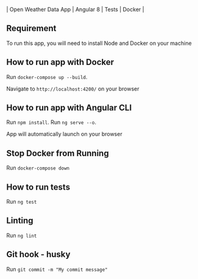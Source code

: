 | Open Weather Data App | Angular 8 | Tests | Docker | 

## Requirement
To run this app, you will need to install Node and Docker on your machine

## How to run app with Docker
Run `docker-compose up --build`.

Navigate to `http://localhost:4200/` on your browser

## How to run app with Angular CLI
Run `npm install`.
Run `ng serve --o`.

App will automatically launch on your browser

## Stop Docker from Running
Run `docker-compose down`

## How to run tests
Run `ng test`

## Linting
Run `ng lint`

## Git hook - husky
Run `git commit -m "My commit message"`